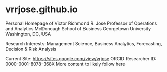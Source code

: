 # vrrjose.github.io
Personal Homepage of Victor Richmond R. Jose
Professor of Operations and Analytics
McDonough School of Business
Georgetown University
Washington, DC, USA


Research Interests: Management Science, Business Analytics, Forecasting, Decision & Risk Analysis

Current Site: https://sites.google.com/view/vrjose
ORCID Researcher ID: 0000-0001-8078-368X
More content to likely follow here
